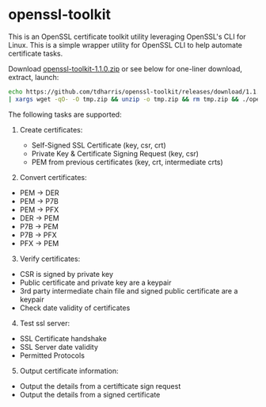 # openssl-toolkit
This is an OpenSSL certificate toolkit utility leveraging OpenSSL's CLI for Linux. This is a simple wrapper utility for OpenSSL CLI to help automate certificate tasks.

Download <a href="https://github.com/tdharris/openssl-toolkit/releases/download/1.1.0/openssl-toolkit-1.1.0.zip">openssl-toolkit-1.1.0.zip</a> or see below for one-liner download, extract, launch:
```bash
echo https://github.com/tdharris/openssl-toolkit/releases/download/1.1.0/openssl-toolkit-1.1.0.zip \
| xargs wget -qO- -O tmp.zip && unzip -o tmp.zip && rm tmp.zip && ./openssl-toolkit/openssl-toolkit.sh
```

The following tasks are supported:

1. Create certificates:
   - Self-Signed SSL Certificate (key, csr, crt)
   - Private Key & Certificate Signing Request (key, csr)
   - PEM from previous certificates (key, crt, intermediate crts) 

2. Convert certificates:
  - PEM -> DER
  - PEM -> P7B
  - PEM -> PFX
  - DER -> PEM
  - P7B -> PEM
  - P7B -> PFX
  - PFX -> PEM

3. Verify certificates:
  - CSR is signed by private key
  - Public certificate and private key are a keypair
  - 3rd party intermediate chain file and signed public certificate are a keypair
  - Check date validity of certificates

4. Test ssl server:
  - SSL Certificate handshake
  - SSL Server date validity
  - Permitted Protocols

5. Output certificate information:
  - Output the details from a certifticate sign request
  - Output the details from a signed certificate
